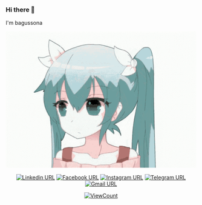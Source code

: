 ### Hi there 👋 
I'm bagussona

<!-- - 🔭 I’m currently working on ...
- 🌱 I’m currently learning ...
- 👯 I’m looking to collaborate on ...
- 🤔 I’m looking for help with ...
- 💬 Ask me about EVERYTHING
- 📫 How to reach me: ...
- 😄 Pronouns: ...
- ⚡ Fun fact: ... -->

<div align="center">
<!-- source: https://tenor.com/vJb6.gif -->

  <a href="https://tenor.com/vJb6.gif">
    <img src="https://raw.githubusercontent.com/bagussona/bagussona/main/anime-kiss.gif" style="width: 1280px; height: 360px;" width="1280" height="360" />
  </a>

<!-- |                                                            GitHub Stats                                                             |                                                        GitHub Top-Langs Stats                                                        |
| :---------------------------------------------------------------------------------------------------------------------------------: | :----------------------------------------------------------------------------------------------------------------------------------: |
| <img src="https://github-readme-stats.vercel.app/api?username=bagussona&theme=tokyonight&layout=compact&hide=prs&show_icons=true"/> | <img src="https://github-readme-stats.vercel.app/api/top-langs?username=bagussona&theme=tokyonight&layout=compact&show_icons=true"/> |
|  |  | -->

[![Linkedin URL](https://img.shields.io/twitter/url?label=Linkedin&logo=linkedin&style=social&url=https%3A%2F%2Ft.me%2Fismlhbb)](https://www.linkedin.com/in/bagus-sonarangga/)
[![Facebook URL](https://img.shields.io/twitter/url?label=Facebook&logo=Facebook&style=social&url=https%3A%2F%2Ffacebook.com%2Fismlhbb)](https://facebook.com/bsona1)
[![Instagram URL](https://img.shields.io/twitter/url?label=Instagram&logo=Instagram&style=social&url=https%3A%2F%2Finstagram.com%2Fismlhbb)](https://instagram.com/bagus_sona)
[![Telegram URL](https://img.shields.io/twitter/url?label=Telegram&logo=telegram&style=social&url=https%3A%2F%2Ft.me%2Fismlhbb)](https://t.me/bagussona)
[![Gmail URL](https://img.shields.io/twitter/url?label=Email&logo=gmail&style=social&url=http%3A%2F%2Fmailto%3Abagussona87%40gmail.com)](mailto:bagussona87@gmail.com)<br>

<!-- [![Windows](https://badgen.net/badge/icon/windows?icon=windows&label)](https://microsoft.com/windows/)
[![Visual Studio](https://badgen.net/badge/icon/visualstudio?icon=visualstudio&label)](https://visualstudio.microsoft.com)
[![ArchLinux](https://img.shields.io/badge/archlinux-100000?style=flat-square&logo=ArchLinux&logoColor=FFFFFF&labelColor=555555&color=007EC6)](https://archlinux.org) -->

[![ViewCount](https://views.whatilearened.today/views/github/bagussona/ismlhbb.svg?cache=remove)](#)

</div>
